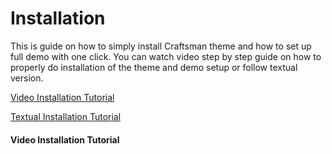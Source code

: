# Installation

This is guide on how to simply install Craftsman theme and how to set up full demo with one click. You can watch video step by step guide on how to properly do installation of the theme and demo setup or follow textual version.

[Video Installation Tutorial](//chapter1.md#installation)

[Textual Installation Tutorial](//chapter1.md#textual-installation-tutorial)

#### Video Installation Tutorial

#### 



